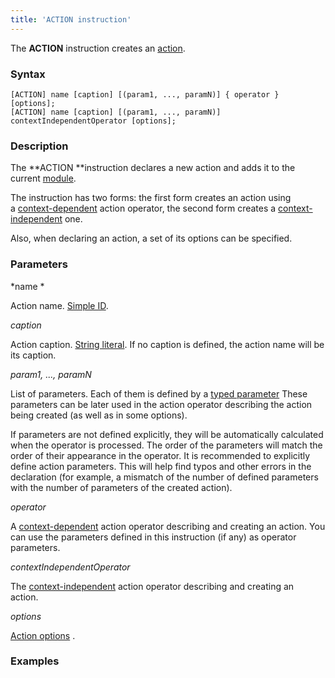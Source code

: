 ```yaml
---
title: 'ACTION instruction'
---
```


The **ACTION** instruction creates an [action](Actions.md).

### Syntax

    [ACTION] name [caption] [(param1, ..., paramN)] { operator } [options];
    [ACTION] name [caption] [(param1, ..., paramN)] contextIndependentOperator [options];

### Description

The **ACTION **instruction declares a new action and adds it to the current [module](Modules.md).

The instruction has two forms: the first form creates an action using a [context-dependent](Action-operator_36307157.html#Actionoperator-contextdependent) action operator, the second form creates a [context-independent](Property-operators_36307155.html#Propertyoperators-contextindependent) one.

Also, when declaring an action, a set of its options can be specified.   

### Parameters

*name *

Action name. [Simple ID](IDs_1573053.html#IDs-id).

*caption*

Action caption. [String literal](Literals_35521071.html#Literals-strliteral). If no caption is defined, the action name will be its caption.  

*param1, ..., paramN*

List of parameters. Each of them is defined by a [typed parameter](IDs_1573053.html#IDs-paramid) These parameters can be later used in the action operator describing the action being created (as well as in some options).

If parameters are not defined explicitly, they will be automatically calculated when the operator is processed. The order of the parameters will match the order of their appearance in the operator. It is recommended to explicitly define action parameters. This will help find typos and other errors in the declaration (for example, a mismatch of the number of defined parameters with the number of parameters of the created action).

*operator*

A [context-dependent](Action-operator_36307157.html#Actionoperator-contextdependent) action operator describing and creating an action. You can use the parameters defined in this instruction (if any) as operator parameters.

*contextIndependentOperator*

The [context-independent](Action-operator_36307157.html#Actionoperator-contextindependent) action operator describing and creating an action. 

*options*

[Action options](Action_options.md) . 

### Examples


